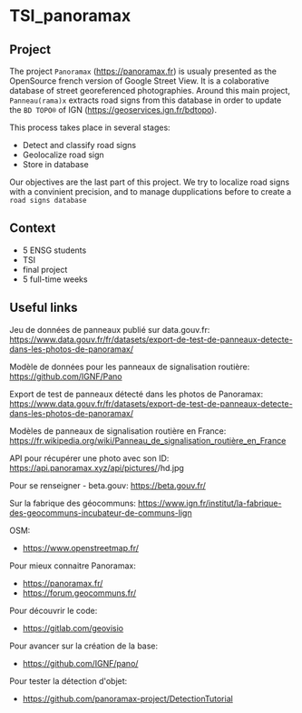 # TSI_panoramax

## Project

The project `Panoramax` (https://panoramax.fr) is usualy presented as the OpenSource french version of Google Street View. It is a colaborative database of street georeferenced photographies. Around this main project, `Panneau(rama)x` extracts road signs from this database in order to update the `BD TOPO®` of IGN (https://geoservices.ign.fr/bdtopo).

This process takes place in several stages:

- Detect and classify road signs
- Geolocalize road sign
- Store in database

Our objectives are the last part of this project. We try to localize road signs with a convinient precision, and to manage dupplications before to create a `road signs database`

## Context

- 5 ENSG students
- TSI
- final project
- 5 full-time weeks

## Useful links

Jeu de données de panneaux publié sur data.gouv.fr:
https://www.data.gouv.fr/fr/datasets/export-de-test-de-panneaux-detecte-dans-les-photos-de-panoramax/

Modèle de données pour les panneaux de signalisation routière:
https://github.com/IGNF/Pano

Export de test de panneaux détecté dans les photos de Panoramax:
https://www.data.gouv.fr/fr/datasets/export-de-test-de-panneaux-detecte-dans-les-photos-de-panoramax/

Modèles de panneaux de signalisation routière en France:
https://fr.wikipedia.org/wiki/Panneau_de_signalisation_routière_en_France
 
API pour récupérer une photo avec son ID:
https://api.panoramax.xyz/api/pictures/<id>/hd.jpg 

Pour se renseigner - beta.gouv: 
https://beta.gouv.fr/

Sur la fabrique des géocommuns: 
https://www.ign.fr/institut/la-fabrique-des-geocommuns-incubateur-de-communs-lign

OSM:
- https://www.openstreetmap.fr/

Pour mieux connaitre Panoramax:
- https://panoramax.fr/
- https://forum.geocommuns.fr/

Pour découvrir le code:
- https://gitlab.com/geovisio

Pour avancer sur la création de la base:
- https://github.com/IGNF/pano/

Pour tester la détection d'objet:
- https://github.com/panoramax-project/DetectionTutorial

